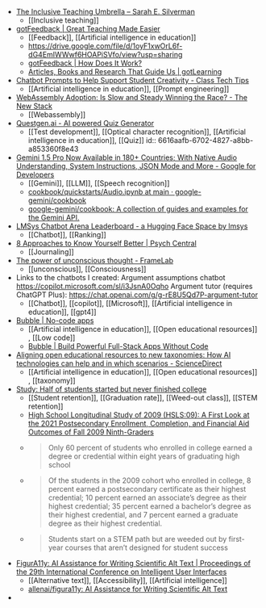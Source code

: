 - [The Inclusive Teaching Umbrella – Sarah E. Silverman](https://sarahemilysilverman.com/2024/04/09/the-inclusive-teaching-umbrella/)
	- [[Inclusive teaching]]
- [gotFeedback | Great Teaching Made Easier](https://www.gotfeedback.com/)
	- [[Feedback]], [[Artificial intelligence in education]]
	- https://drive.google.com/file/d/1oyF1xwOrL6f-dG4EmIWWwf6HOAPiSVfo/view?usp=sharing
	- [gotFeedback | How Does It Work?](https://gotlearning.webflow.io/how-does-it-work)
	- [Articles, Books and Research That Guide Us | gotLearning](https://www.gotfeedback.com/blogs/articles-books-and-research-that-guide-us)
- [Chatbot Prompts to Help Support Student Creativity - Class Tech Tips](https://classtechtips.com/2024/03/27/student-creativity/)
	- [[Artificial intelligence in education]], [[Prompt engineering]]
- [WebAssembly Adoption: Is Slow and Steady Winning the Race? - The New Stack](https://thenewstack.io/webassembly-adoption-is-slow-and-steady-winning-the-race/)
	- [[Webassembly]]
- [Questgen.ai - AI powered Quiz Generator](https://dashboard.questgen.ai/image-to-quiz)
	- [[Test development]], [[Optical character recognition]], [[Artificial intelligence in education]], [[Quiz]]
	  id:: 6616aafb-6702-4827-a8bb-a853360f8e43
- [Gemini 1.5 Pro Now Available in 180+ Countries; With Native Audio Understanding, System Instructions, JSON Mode and More - Google for Developers](https://developers.googleblog.com/2024/04/gemini-15-pro-in-public-preview-with-new-features.html?m=1)
	- [[Gemini]], [[LLM]], [[Speech recognition]]
	- [cookbook/quickstarts/Audio.ipynb at main · google-gemini/cookbook](https://github.com/google-gemini/cookbook/blob/main/quickstarts/Audio.ipynb)
	- [google-gemini/cookbook: A collection of guides and examples for the Gemini API.](https://github.com/google-gemini/cookbook)
- [LMSys Chatbot Arena Leaderboard - a Hugging Face Space by lmsys](https://huggingface.co/spaces/lmsys/chatbot-arena-leaderboard)
	- [[Chatbot]], [[Ranking]]
- [8 Approaches to Know Yourself Better | Psych Central](https://psychcentral.com/health/ways-to-get-to-know-yourself-better#why-it-matters)
	- [[Journaling]]
- [The power of unconscious thought - FrameLab](https://www.theframelab.org/p/the-power-of-unconscious-thought)
	- [[unconscious]], [[Consciousness]]
- Links to the chatbots I created: 
  Argument assumptions chatbot https://copilot.microsoft.com/sl/i3JsnA0Oqho
  Argument tutor (requires ChatGPT Plus): https://chat.openai.com/g/g-rE8U5Qd7P-argument-tutor
	- [[Chatbot]], [[copilot]], [[Microsoft]], [[Artificial intelligence in education]], [[gpt4]]
- [Bubble | No-code apps](https://sheap.bubbleapps.io/oer)
	- [[Artificial intelligence in education]], [[Open educational resources]] , [[Low code]]
	- [Bubble | Build Powerful Full-Stack Apps Without Code](https://bubble.io/)
- [Aligning open educational resources to new taxonomies: How AI technologies can help and in which scenarios - ScienceDirect](https://www.sciencedirect.com/science/article/abs/pii/S0360131524000411)
	- [[Artificial intelligence in education]], [[Open educational resources]] , [[taxonomy]]
- [Study: Half of students started but never finished college](https://www.insidehighered.com/news/students/academics/2024/04/10/study-half-students-started-never-finished-college?mc_cid=2aa0c0eaa9)
	- [[Student retention]], [[Graduation rate]], [[Weed-out class]], [[STEM retention]]
	- [High School Longitudinal Study of 2009 (HSLS:09): A First Look at the 2021 Postsecondary Enrollment, Completion, and Financial Aid Outcomes of Fall 2009 Ninth-Graders](https://nces.ed.gov/pubsearch/pubsinfo.asp?pubid=2024022)
	- >Only 60 percent of students who enrolled in college earned a degree or credential within eight years of graduating high school
	- >Of the students in the 2009 cohort who enrolled in college, 8 percent earned a postsecondary certificate as their highest credential; 10 percent earned an associate’s degree as their highest credential; 35 percent earned a bachelor’s degree as their highest credential, and 7 percent earned a graduate degree as their highest credential.
	- >Students start on a STEM path but are weeded out by first-year courses that aren’t designed for student success
- [FigurA11y: AI Assistance for Writing Scientific Alt Text | Proceedings of the 29th International Conference on Intelligent User Interfaces](https://dl.acm.org/doi/10.1145/3640543.3645212)
	- [[Alternative text]], [[Accessibility]], [[Artificial intelligence]]
	- [allenai/figura11y: AI Assistance for Writing Scientific Alt Text](https://github.com/allenai/figura11y)
-